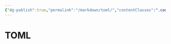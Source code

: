 ```yaml
---
{"dg-publish":true,"permalink":"/markdown/toml/","contentClasses":".content svg {width: 100%; height: auto;}"}
---
```



# TOML